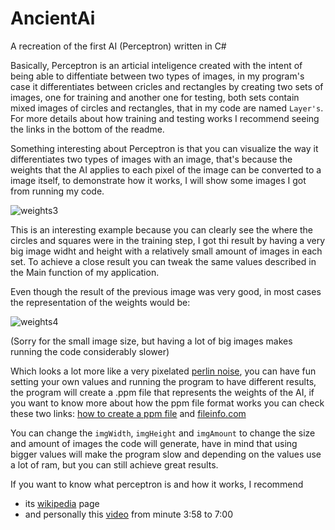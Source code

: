 # AncientAi
A recreation of the first AI (Perceptron) written in C# 

Basically, Perceptron is an articial inteligence created with the intent of being able to diffentiate between two types of images,
in my program's case it differentiates between cricles and rectangles by creating two sets of images, one for training and
another one for testing, both sets contain mixed images of circles and rectangles, that in my code are named `Layer's`. For more details
about how training and testing works I recommend seeing the links in the bottom of the readme.

Something interesting about Perceptron is that you can visualize the way it differentiates two types of images with an image,
that's because the weights that the AI applies to each pixel of the image can be converted to a image itself,
to demonstrate how it works, I will show some images I got from running my code.

![weights3](https://user-images.githubusercontent.com/66211581/186183296-621ba135-d782-4701-a370-92a1025095fd.png)

This is an interesting example because you can clearly see the where the circles and squares were in the training step,
I got thi result by having a very big image widht and height with a relatively small amount of images in each set.
To achieve a close result you can tweak the same values described in the Main function of my application.

Even though the result of the previous image was very good, in most cases the representation of the weights would be:

![weights4](https://user-images.githubusercontent.com/66211581/186185148-891fd5af-2696-4204-8776-b6db78f7c97b.png)

(Sorry for the small image size, but having a lot of big images makes running the code considerably slower)

Which looks a lot more like a very pixelated [perlin noise](https://en.wikipedia.org/wiki/Perlin_noise), you can have fun setting
your own values and running the program to have different results,
the program will create a .ppm file that represents the weights of the AI, if you want to know more about how the ppm file format works
you can check these two links: [how to create a ppm file](http://netpbm.sourceforge.net/doc/ppm.html) and [fileinfo.com](https://fileinfo.com/extension/ppm)

You can change the `imgWidth`, `imgHeight` and `imgAmount` to change the size and amount of images the code will generate,
have in mind that using bigger values will make the program slow and depending on the values use a lot of ram,
but you can still achieve great results.

If you want to know what perceptron is and how it works, I recommend
- its [wikipedia](https://en.wikipedia.org/wiki/Perceptron) page
- and personally this [video](https://youtu.be/GVsUOuSjvcg) from minute 3:58 to 7:00
